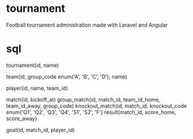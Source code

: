 tournament
==========

Football tournament administration made with Laravel and Angular


sql
==========

tournament(id, name)

team(id, group_code enum('A', 'B', 'C', 'D'), name)

player(id, name, team_id)

match(id, kickoff_at)
group_match(id, match_id, team_id_home, team_id_away, group_code)
knockout_match(id, match_id, knockout_code enum('Q1', 'Q2', 'Q3', 'Q4', 'S1', 'S2', 'F')
result(match_id, score_home, score_away)

goal(id, match_id, player_id)
